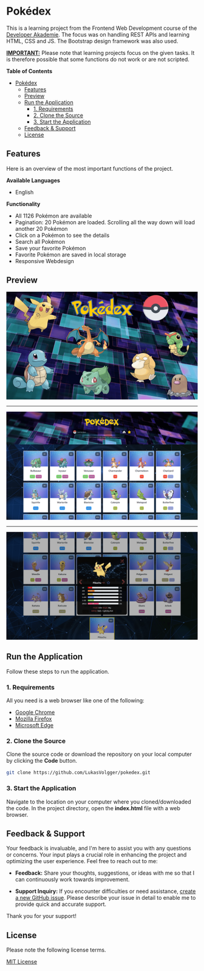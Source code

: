 # Pokédex
This is a learning project from the Frontend Web Development course of the [Developer Akademie](https://developerakademie.com/). The focus was on handling REST APIs and learning HTML, CSS and JS. The Bootstrap design framework was also used.

**<u>IMPORTANT:</u>** Please note that learning projects focus on the given tasks. It is therefore possible that some functions do not work or are not scripted.

**Table of Contents**

- [Pokédex](#pokédex)
  - [Features](#features)
  - [Preview](#preview)
  - [Run the Application](#run-the-application)
    - [1. Requirements](#1-requirements)
    - [2. Clone the Source](#2-clone-the-source)
    - [3. Start the Application](#3-start-the-application)
  - [Feedback \& Support](#feedback--support)
  - [License](#license)

## Features
Here is an overview of the most important functions of the project.

**Available Languages**

- English
  
**Functionality**
  
- All 1126 Pokémon are available
- Pagination: 20 Pokémon are loaded. Scrolling all the way down will load another 20 Pokémon
- Click on a Pokémon to see the details
- Search all Pokémon
- Save your favorite Pokémon
- Favorite Pokémon are saved in local storage
- Responsive Webdesign

## Preview

![Cover](./assets/img/preview/cover-min.png "Project Cover")

---

![Home](./assets/img/preview/home-min.png "Home Preview")

---

![Details](./assets/img/preview/details-min.png "Details Preview")

## Run the Application
Follow these steps to run the application.

### 1. Requirements
All you need is a web browser like one of the following:

- [Google Chrome](https://www.google.com/chrome/)
- [Mozilla Firefox](https://www.mozilla.org/en-US/firefox/new/)
- [Microsoft Edge](https://www.microsoft.com/en-US/edge)


### 2. Clone the Source
Clone the source code or download the repository on your local computer by clicking the **Code** button.

``` bash
git clone https://github.com/LukasVolgger/pokedex.git
```

### 3. Start the Application
Navigate to the location on your computer where you cloned/downloaded the code. In the project directory, open the **index.html** file with a web browser.

## Feedback & Support
Your feedback is invaluable, and I'm here to assist you with any questions or concerns. Your input plays a crucial role in enhancing the project and optimizing the user experience. Feel free to reach out to me:

- **Feedback:** Share your thoughts, suggestions, or ideas with me so that I can continuously work towards improvement.

- **Support Inquiry:** If you encounter difficulties or need assistance, [create a new GitHub issue](https://github.com/LukasVolgger/pokedex/issues/new). Please describe your issue in detail to enable me to provide quick and accurate support.

Thank you for your support!

## License
Please note the following license terms.

[MIT License](./LICENSE.md)
